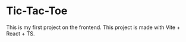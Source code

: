 # Tic-Tac-Toe
This is my first project on the frontend.
This project is made with Vite + React + TS.